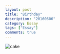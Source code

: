 ```yaml
---
layout: post
title: "Birthday"
description: "20160606"
category: Essay
tags: ["Essay"]
comments: true
---
```


![cake](http://ofsstj8tb.bkt.clouddn.com/image/birthday/0.JPG)
